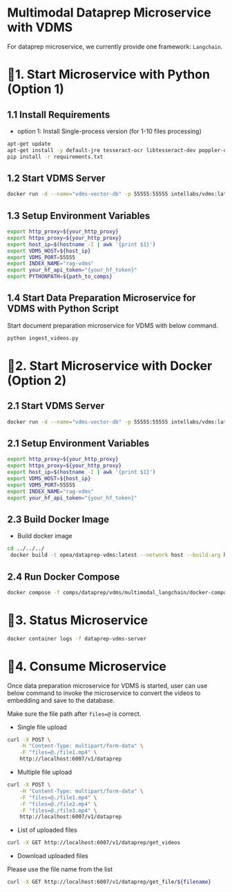 # Multimodal Dataprep Microservice with VDMS

For dataprep microservice, we currently provide one framework: `Langchain`.

# 🚀1. Start Microservice with Python (Option 1)

## 1.1 Install Requirements

- option 1: Install Single-process version (for 1-10 files processing)

```bash
apt-get update
apt-get install -y default-jre tesseract-ocr libtesseract-dev poppler-utils
pip install -r requirements.txt
```

## 1.2 Start VDMS Server

```bash
docker run -d --name="vdms-vector-db" -p 55555:55555 intellabs/vdms:latest
```

## 1.3 Setup Environment Variables

```bash
export http_proxy=${your_http_proxy}
export https_proxy=${your_http_proxy}
export host_ip=$(hostname -I | awk '{print $1}')
export VDMS_HOST=${host_ip}
export VDMS_PORT=55555
export INDEX_NAME="rag-vdms"
export your_hf_api_token="{your_hf_token}"
export PYTHONPATH=${path_to_comps}
```

## 1.4 Start Data Preparation Microservice for VDMS with Python Script

Start document preparation microservice for VDMS with below command.

```bash
python ingest_videos.py
```

# 🚀2. Start Microservice with Docker (Option 2)

## 2.1 Start VDMS Server

```bash
docker run -d --name="vdms-vector-db" -p 55555:55555 intellabs/vdms:latest
```

## 2.1 Setup Environment Variables

```bash
export http_proxy=${your_http_proxy}
export https_proxy=${your_http_proxy}
export host_ip=$(hostname -I | awk '{print $1}')
export VDMS_HOST=${host_ip}
export VDMS_PORT=55555
export INDEX_NAME="rag-vdms"
export your_hf_api_token="{your_hf_token}"
```

## 2.3 Build Docker Image

- Build docker image

```bash
cd ../../../
 docker build -t opea/dataprep-vdms:latest --network host --build-arg https_proxy=$https_proxy --build-arg http_proxy=$http_proxy -f comps/dataprep/vdms/multimodal_langchain/Dockerfile .

```

## 2.4 Run Docker Compose

```bash
docker compose -f comps/dataprep/vdms/multimodal_langchain/docker-compose-dataprep-vdms.yaml up -d
```

# 🚀3. Status Microservice

```bash
docker container logs -f dataprep-vdms-server
```

# 🚀4. Consume Microservice

Once data preparation microservice for VDMS is started, user can use below command to invoke the microservice to convert the videos to embedding and save to the database.

Make sure the file path after `files=@` is correct.

- Single file upload

```bash
curl -X POST \
    -H "Content-Type: multipart/form-data" \
    -F "files=@./file1.mp4" \
    http://localhost:6007/v1/dataprep
```

- Multiple file upload

```bash
curl -X POST \
    -H "Content-Type: multipart/form-data" \
    -F "files=@./file1.mp4" \
    -F "files=@./file2.mp4" \
    -F "files=@./file3.mp4" \
    http://localhost:6007/v1/dataprep
```

- List of uploaded files

```bash
curl -X GET http://localhost:6007/v1/dataprep/get_videos
```

- Download uploaded files

Please use the file name from the list

```bash
curl -X GET http://localhost:6007/v1/dataprep/get_file/${filename}
```
